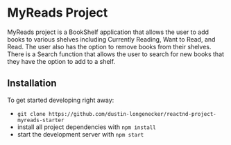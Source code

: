 # MyReads Project
MyReads project is a BookShelf application that allows the user to add books to various shelves including Currently Reading, Want to Read, and Read. The user also has the option to remove books from their shelves. There is a Search function that allows the user to search for new books that they have the option to add to a shelf.


## Installation
To get started developing right away:
* `git clone https://github.com/dustin-longenecker/reactnd-project-myreads-starter`
* install all project dependencies with `npm install`
* start the development server with `npm start`
